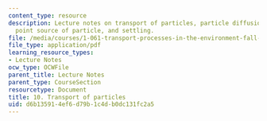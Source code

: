 ```yaml
---
content_type: resource
description: Lecture notes on transport of particles, particle diffusion, instantaneous
  point source of particle, and settling.
file: /media/courses/1-061-transport-processes-in-the-environment-fall-2008/d6b135914ef6d79b1c4db0dc131fc2a5_lec_10.pdf
file_type: application/pdf
learning_resource_types:
- Lecture Notes
ocw_type: OCWFile
parent_title: Lecture Notes
parent_type: CourseSection
resourcetype: Document
title: 10. Transport of particles
uid: d6b13591-4ef6-d79b-1c4d-b0dc131fc2a5
---
```

